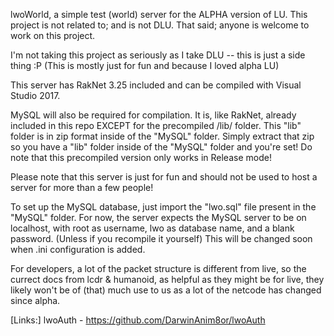 lwoWorld, a simple test (world) server for the ALPHA version of LU.
This project is not related to; and is not DLU.
That said; anyone is welcome to work on this project.


I'm not taking this project as seriously as I take DLU -- this is just a side thing :P
(This is mostly just for fun and because I loved alpha LU)

This server has RakNet 3.25 included and can be compiled with Visual Studio 2017.

MySQL will also be required for compilation. It is, like RakNet, already included in this repo EXCEPT for the precompiled /lib/ folder.
This "lib" folder is in zip format inside of the "MySQL" folder. Simply extract that zip so you have a "lib" folder inside of the "MySQL" folder and you're set!
Do note that this precompiled version only works in Release mode!

Please note that this server is just for fun and should not be used to host a server for more than a few people!

To set up the MySQL database, just import the "lwo.sql" file present in the "MySQL" folder.
For now, the server expects the MySQL server to be on localhost, with root as username, lwo as database name, and a blank password.
(Unless if you recompile it yourself) This will be changed soon when .ini configuration is added.

For developers, a lot of the packet structure is different from live, so the currect docs from lcdr & humanoid, as helpful as they might be for live, they likely won't be of (that) much use to us as a lot of the netcode has changed since alpha.

[Links:]
lwoAuth - https://github.com/DarwinAnim8or/lwoAuth